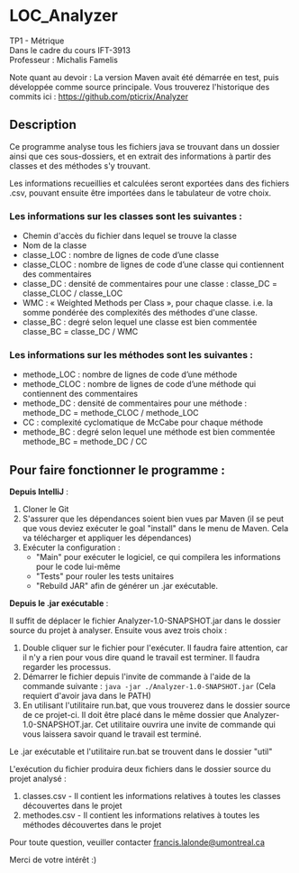 # LOC_Analyzer
TP1 - Métrique  
Dans le cadre du cours IFT-3913  
Professeur : Michalis Famelis  

Note quant au devoir : La version Maven avait été démarrée en test, puis développée comme source principale. Vous trouverez l'historique des commits ici : https://github.com/pticrix/Analyzer

## Description
Ce programme analyse tous les fichiers java se trouvant dans un dossier ainsi que ces sous-dossiers, et en extrait des informations à partir des classes et des méthodes s'y trouvant. 

Les informations recueillies et calculées seront exportées dans des fichiers .csv, pouvant ensuite être importées dans le tabulateur de votre choix. 

### Les informations sur les classes sont les suivantes : 
- Chemin d'accès du fichier dans lequel se trouve la classe
- Nom de la classe
- classe_LOC : nombre de lignes de code d’une classe
- classe_CLOC : nombre de lignes de code d’une classe qui contiennent des commentaires
- classe_DC : densité de commentaires pour une classe : classe_DC = classe_CLOC / classe_LOC
- WMC : « Weighted Methods per Class », pour chaque classe. i.e. la somme pondérée des complexités des méthodes d'une classe. 
- classe_BC : degré selon lequel une classe est bien commentée classe_BC = classe_DC / WMC

### Les informations sur les méthodes sont les suivantes :
- methode_LOC : nombre de lignes de code d’une méthode
- methode_CLOC : nombre de lignes de code d’une méthode qui contiennent des commentaires
- methode_DC : densité de commentaires pour une méthode : methode_DC = methode_CLOC / methode_LOC
- CC : complexité cyclomatique de McCabe pour chaque méthode
- methode_BC : degré selon lequel une méthode est bien commentée methode_BC = methode_DC / CC

## Pour faire fonctionner le programme :
**Depuis IntelliJ** : 
1.  Cloner le Git
2.  S'assurer que les dépendances soient bien vues par Maven (il se peut que vous deviez exécuter le goal "install" dans le menu de Maven. Cela va télécharger et appliquer les dépendances)
3.  Exécuter la configuration :
    - "Main" pour exécuter le logiciel, ce qui compilera les informations pour le code lui-même
    - "Tests" pour rouler les tests unitaires
    - "Rebuild JAR" afin de générer un .jar exécutable.
  
**Depuis le .jar exécutable** : 

Il suffit de déplacer le fichier Analyzer-1.0-SNAPSHOT.jar dans le dossier source du projet à analyser. Ensuite vous avez trois choix :
  1. Double cliquer sur le fichier pour l'exécuter. Il faudra faire attention, car il n'y a rien pour vous dire quand le travail est terminer. Il faudra regarder les processus.
  2. Démarrer le fichier depuis l'invite de commande à l'aide de la commande suivante : 
      `java -jar ./Analyzer-1.0-SNAPSHOT.jar`
      (Cela requiert d'avoir java dans le PATH)
  3. En utilisant l'utilitaire run.bat, que vous trouverez dans le dossier source de ce projet-ci. Il doit être placé dans le même dossier que Analyzer-1.0-SNAPSHOT.jar. Cet utilitaire ouvrira une invite de commande qui vous laissera savoir quand le travail est terminé. 

Le .jar exécutable et l'utilitaire run.bat se trouvent dans le dossier "util"

L'exécution du fichier produira deux fichiers dans le dossier source du projet analysé : 
  1. classes.csv   - Il contient les informations relatives à toutes les classes découvertes dans le projet
  2. methodes.csv  - Il contient les informations relatives à toutes les méthodes découvertes dans le projet


Pour toute question, veuiller contacter francis.lalonde@umontreal.ca

Merci de votre intérêt :)

